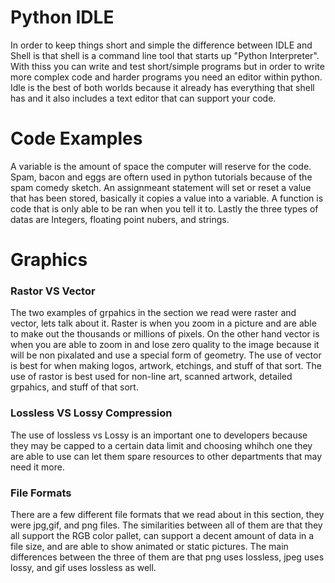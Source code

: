 # Python IDLE
In order to keep things short and simple the difference between IDLE and Shell is that shell is a command line tool that starts up "Python Interpreter". With thiss you can write and test short/simple programs but in order to write more complex code and harder programs you need an editor within python. Idle is the best of both worlds because it already has everything that shell has and it also includes a text editor that can support your code. 

# Code Examples
A variable is the amount of space the computer will reserve for the code. Spam, bacon and eggs are oftern used in python tutorials because of the spam comedy sketch. An assignmeant statement will set or reset a value that has been stored, basically it copies a value into a variable. A function is code that is only able to be ran when you tell it to. Lastly the three types of datas are Integers, floating point nubers, and strings. 

# Graphics

### Rastor VS Vector
The two examples of grpahics in the section we read were raster and vector, lets talk about it. Raster is when you zoom in a picture and are able to make out the thousands or millions of pixels. On the other hand vector is when you are able to zoom in and lose zero quality to the image because it will be non pixalated and use a special form of geometry. The use of vector is best for when making logos, artwork, etchings, and stuff of that sort. The use of rastor is best used for non-line art, scanned artwork, detailed grpahics, and stuff of that sort. 

### Lossless VS Lossy Compression
The use of lossless vs Lossy is an important one to developers because they may be capped to a certain data limit and choosing whihch one they are able to use can let them spare resources to other departments that may need it more. 

### File Formats
There are a few different file formats that we read about in this section, they were jpg,gif, and png files. The similarities between all of them are that they all support the RGB color pallet, can support a decent amount of data in a file size, and are able to show animated or static pictures. The main differences between the three of them are that png uses lossless, jpeg uses lossy, and gif uses lossless as well. 

